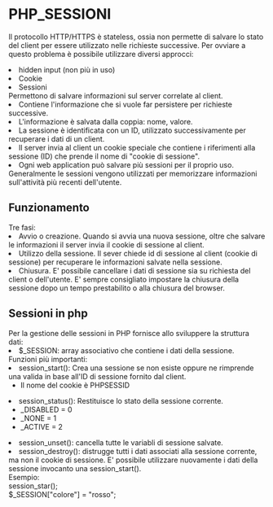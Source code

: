 # PHP_SESSIONI
Il protocollo HTTP/HTTPS è stateless, ossia non permette di salvare lo stato del client per essere utilizzato nelle richieste successive. Per ovviare a questo problema è possibile utilizzare diversi approcci:
<li>hidden input (non più in uso)</li>
<li>Cookie</li>
<li>Sessioni</li>
Permettono di salvare informazioni sul server correlate al client.
<li>Contiene l'informazione che si vuole far persistere per richieste successive.</li>
<li>L'informazione è salvata dalla coppia: nome, valore.</li>
<li>La sessione è identificata con un ID, utilizzato successivamente per recuperare i dati di un client.</li>
<li>Il server invia al client un cookie speciale che contiene i riferimenti alla sessione (ID) che prende il nome di "cookie di sessione".</li>
<li>Ogni web application può salvare più sessioni per il proprio uso.</li>
Generalmente le sessioni vengono utilizzati per memorizzare informazioni sull'attività più recenti dell'utente.
<h2>Funzionamento</h2>
Tre fasi:</br>
<li>Avvio o creazione. Quando si avvia una nuova sessione, oltre che salvare le informazioni il server invia il cookie di sessione al client.</li>
<li>Utilizzo della sessione. Il sever chiede id di sessione al client (cookie di sessione) per recuperare le informazioni salvate nella sessione.</li>
<li>Chiusura. E' possibile cancellare i dati di sessione sia su richiesta del client o dell'utente. E' sempre consigliato impostare la chiusura della sessione dopo un tempo prestabilito o alla chiusura del browser.</li>
<h2>Sessioni in php</h2>
Per la gestione delle sessioni in PHP fornisce allo sviluppere la struttura dati:
<li>$_SESSION: array associativo che contiene i dati della sessione.</li>
Funzioni più importanti:</br>
<li>session_start(): Crea una sessione se non esiste oppure ne rimprende una valida in base all'ID di sessione fornito dal client.<ul><li>Il nome del cookie è PHPSESSID</li></ul></li>
<li>session_status(): Restituisce lo stato della sessione corrente.<ul><li>_DISABLED = 0</li><li>_NONE = 1</li><li>_ACTIVE = 2</li></ul></li>
<li>session_unset(): cancella tutte le variabli di sessione salvate.</li>
<li>session_destroy(): distrugge tutti i dati associati alla sessione corrente, ma non il cookie di sessione. E' possibile utilizzare nuovamente i dati della sessione invocanto una session_start().</li>
Esempio:</br>
session_star();</br>
$_SESSION["colore"] = "rosso";
